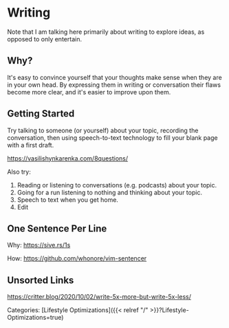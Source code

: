 # Writing

Note that I am talking here primarily about writing to explore ideas, as
opposed to only entertain.

## Why?

It's easy to convince yourself that your thoughts make sense when they are in
your own head.
By expressing them in writing or conversation their flaws become more clear,
and it's easier to improve upon them.

## Getting Started

Try talking to someone (or yourself) about your topic, recording the
conversation, then using speech-to-text technology to fill your blank page with
a first draft.

https://vasilishynkarenka.com/8questions/

Also try:

1. Reading or listening to conversations (e.g. podcasts) about your topic.
1. Going for a run listening to nothing and thinking about your topic.
1. Speech to text when you get home.
1. Edit

## One Sentence Per Line

Why: https://sive.rs/1s

How: https://github.com/whonore/vim-sentencer

## Unsorted Links

https://critter.blog/2020/10/02/write-5x-more-but-write-5x-less/

Categories: [Lifestyle Optimizations]({{< relref "/" >}}?Lifestyle-Optimizations=true)